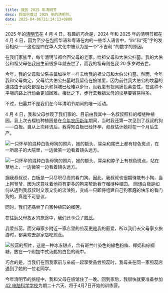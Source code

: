 ```yaml
---
title: 我的 2025 年清明节
desc: 我如何度过 2025 年的清明节。
date: 2025-04-06T21:14:13+0800
---
```


2025 年的[清明节](https://zh.wikipedia.org/wiki/%E6%B8%85%E6%98%8E%E7%AF%80)在 4 月 4 日。有趣的巧合是，2024 年和 2025 年的清明节都在 4 月 4 日，因为至少在包括华语和粤语在内的一些华人语言中，“四”和“死”字的发音相似——这也是四在华人文化中被认为是一个“不吉利 ”的数字的原因。

在我们家族里，每年清明节都会回父母的老家，给祖父母和大伯公扫墓。我的大伯公和祖父母在我出生前很多年就去世了，而我的祖母则在我 20 多岁时去世。

今年，我的父母和父系亲属如往年一样去给我的祖父母和大伯公扫墓。然而，今年我和父母商定，父母给大伯公扫墓时我留待在旅馆里，因为前往我大伯公的坟墓的道路由于到处都是石头和斜坡已经难以步行，而我患有视网膜色素变性，在这种不平坦的路上行动会更加困难。相比之下，步行去我祖父母的坟墓要容易得多。

不过，扫墓并不是我们在今年清明节期间的唯一活动。

4 月 4 日，我和父母参观了我们家的、目前由我其中一名叔叔照料的榴梿种植园。我上次去榴梿种植园是在[今年农历新年](2025-02-06-my-2025-lunar-new-year.md)期间，当时我还第一次见到了叔叔的狗——白板。自从上次拜访后，我得知白板已经怀孕，叔叔估计她将在一个月后生产。

![一只怀孕的混种白色母狗的照片，她的额头、耳朵和尾巴上都有棕色斑点，在一所房子的大院里，一边微笑一边看着镜头远方。](https://cdn.some.pics/helenchong/67f107d3de65a.jpg)

![一只怀孕的混种白色母狗的照片，她的额头、耳朵和脖子上有棕色斑点，站在草地上，一边微笑一边看着镜头远方。](https://cdn.some.pics/helenchong/67f107e6a8f24.jpg)

据我叔叔说，白板是一只尽职尽责的看门狗。因此，我叔叔也很期待能有小狗，当上狗爷爷，因为这意味着他将有更多的狗来帮助看守榴梿种植园。 回想白板是如何从遇到我叔叔时又饿又伤的流浪狗，变成一只即将组建自己狗家庭的快乐的看门狗的，真是不可思议。

同时，我们还品尝了自家种植园的榴莲。

在往返父母故乡的旅途中，我们还享受了[煎蕊](https://zh.wikipedia.org/wiki/%E7%85%8E%E8%95%8A)。

我爱煎蕊，而父母家乡附近一家店里的煎蕊更是我的最爱，所以我们去父母家乡旅游时，都喜欢去那家店吃煎蕊。

![煎蕊的照片，这是一种冰冻甜点，含有斑兰叶染色的綠色粉條、椰奶和棕榈糖，放在一个附加中式汤匙的白色的碗中。](https://cdn.some.pics/helenchong/67f0fe9edaaac.jpg)

巧合的是，当我们在回我家前与亲戚一起享受品尝煎蕊时，我母亲在同一家煎蕊店遇到了她的一位老同学。

今年清明节的旅程中，我和父母在旅馆住了一晚。回到家后，我很快就要准备参加 [42 电脑科学学校](2025-01-20-attending-42-school.md)为期二十六天、将于4月7日开始的训练营。
